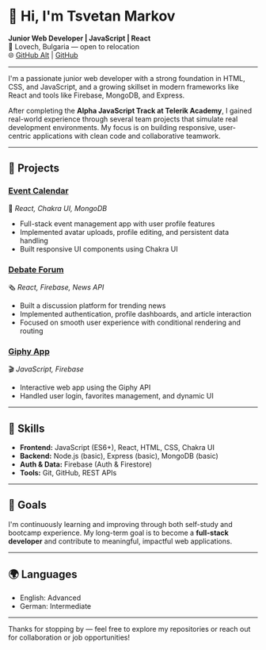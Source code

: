 # 👋 Hi, I'm Tsvetan Markov

**Junior Web Developer | JavaScript | React**  
📍 Lovech, Bulgaria — open to relocation  
🌐 [GitHub Alt](https://github.com/TpMarkov) | [GitHub](https://github.com/Markowcvetan) 

---

I'm a passionate junior web developer with a strong foundation in HTML, CSS, and JavaScript, and a growing skillset in modern frameworks like React and tools like Firebase, MongoDB, and Express.

After completing the **Alpha JavaScript Track at Telerik Academy**, I gained real-world experience through several team projects that simulate real development environments. My focus is on building responsive, user-centric applications with clean code and collaborative teamwork.

---

## 🚀 Projects

### [Event Calendar](https://github.com/Team-Final-Project-Event-Calendar/Event-Calendar.git)  
📅 *React, Chakra UI, MongoDB*  
- Full-stack event management app with user profile features  
- Implemented avatar uploads, profile editing, and persistent data handling  
- Built responsive UI components using Chakra UI

### [Debate Forum](https://github.com/WEB-DEBBUGERS/Debate-Forum.git)  
🗞️ *React, Firebase, News API*  
- Built a discussion platform for trending news  
- Implemented authentication, profile dashboards, and article interaction  
- Focused on smooth user experience with conditional rendering and routing

### [Giphy App](https://github.com/Web-Project-Giphy/Giphy.git)  
🎬 *JavaScript, Firebase*  
- Interactive web app using the Giphy API  
- Handled user login, favorites management, and dynamic UI

---

## 🧠 Skills

- **Frontend:** JavaScript (ES6+), React, HTML, CSS, Chakra UI  
- **Backend:** Node.js (basic), Express (basic), MongoDB (basic)  
- **Auth & Data:** Firebase (Auth & Firestore)  
- **Tools:** Git, GitHub, REST APIs

---

## 🎯 Goals

I'm continuously learning and improving through both self-study and bootcamp experience. My long-term goal is to become a **full-stack developer** and contribute to meaningful, impactful web applications.

---

## 🌍 Languages

- English: Advanced  
- German: Intermediate

---

Thanks for stopping by — feel free to explore my repositories or reach out for collaboration or job opportunities!
